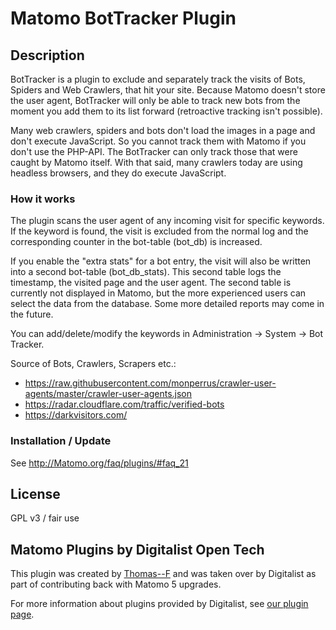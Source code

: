 # Matomo BotTracker Plugin

## Description

BotTracker is a plugin to exclude and separately track the visits of Bots, Spiders and Web Crawlers, that hit your site. Because Matomo doesn't store the user agent, BotTracker will only be able to track new bots from the moment you add them to its list forward (retroactive tracking isn't possible).

Many web crawlers, spiders and bots don't load the images in a page and don't execute JavaScript. So you cannot track them with Matomo if you don't use the PHP-API. The BotTracker can only track those that were caught by Matomo itself. With that said, many crawlers today are using headless browsers, and they do execute JavaScript.

### How it works

The plugin scans the user agent of any incoming visit for specific keywords. If the keyword is found, the visit is excluded from the normal log and the corresponding counter in the bot-table (bot_db) is increased.

If you enable the "extra stats" for a bot entry, the visit will also be written into a second bot-table (bot_db_stats). This second table logs the timestamp, the visited page and the user agent. The second table is currently not displayed in Matomo, but the more experienced users can select the data from the database. Some more detailed reports may come in the future.

You can add/delete/modify the keywords in Administration -> System -> Bot Tracker.

Source of Bots, Crawlers, Scrapers etc.:

* <https://raw.githubusercontent.com/monperrus/crawler-user-agents/master/crawler-user-agents.json>
* <https://radar.cloudflare.com/traffic/verified-bots>
* <https://darkvisitors.com/>

### Installation / Update

See <http://Matomo.org/faq/plugins/#faq_21>

## License

GPL v3 / fair use

## Matomo Plugins by Digitalist Open Tech

This plugin was created by [Thomas--F](https://github.com/Thomas--F) and was taken over by Digitalist as part of contributing back with Matomo 5 upgrades.

For more information about plugins provided by Digitalist, see [our plugin page](https://github.com/digitalist-se/MatomoPlugins).
